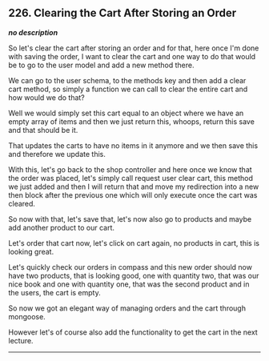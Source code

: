 ## 226. Clearing the Cart After Storing an Order

<strong><em>no description</em></strong>

So let's clear the cart after storing an order and for that, here once I'm done
with saving the order, I want to clear the cart and one way to do that would be
to go to the user model and add a new method there. 

We can go to the user schema, to the methods key and then add a clear cart
method, so simply a function we can call to clear the entire cart and how would
we do that? 

Well we would simply set this cart equal to an object where we have an empty
array of items and then we just return this, whoops, return this save and that
should be it. 

That updates the carts to have no items in it anymore and we then save this and
therefore we update this. 

With this, let's go back to the shop controller and here once we know that the
order was placed, let's simply call request user clear cart, this method we just
added and then I will return that and move my redirection into a new then block
after the previous one which will only execute once the cart was cleared. 

So now with that, let's save that, let's now also go to products and maybe add
another product to our cart. 

Let's order that cart now, let's click on cart again, no products in cart, this
is looking great. 

Let's quickly check our orders in compass and this new order should now have two
products, that is looking good, one with quantity two, that was our nice book
and one with quantity one, that was the second product and in the users, the
cart is empty. 

So now we got an elegant way of managing orders and the cart through mongoose. 

However let's of course also add the functionality to get the cart in the next
lecture. 

---